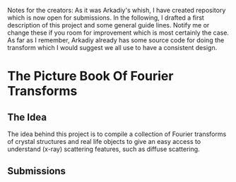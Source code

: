 Notes for the creators:
As it was Arkadiy's whish, I have created repository which is now open for submissions. In the following, I drafted a first description of this project and some general guide lines. Notify me or change these if you room for improvement which is most certainly the case. As far as I remember, Arkadiy already has some source code for doing the transform which I would suggest we all use to have a consistent design.

# The Picture Book Of Fourier Transforms

## The Idea
The idea behind this project is to compile a collection of Fourier transforms of crystal structures and real life objects to give an easy access to understand (x-ray) scattering features, such as diffuse scattering.

## Submissions
